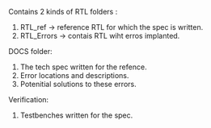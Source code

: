 Contains 2 kinds of RTL folders :
1. RTL_ref -> reference RTL for which the spec is written.
2. RTL_Errors -> contais RTL wiht erros implanted.

DOCS folder:
1. The tech spec written for the refence.
2. Error locations and descriptions.
3. Potenitial solutions to these errors.

Verification:
1. Testbenches written for the spec.
